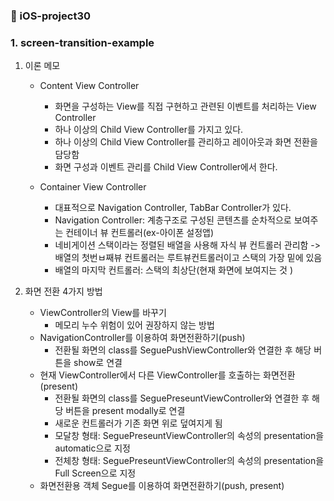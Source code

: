 ### 🍏 iOS-project30

### 1. screen-transition-example
1. 이론 메모
    - Content View Controller
        - 화면을 구성하는 View를 직접 구현하고 관련된 이벤트를 처리하는 View Controller
        - 하나 이상의 Child View Controller를 가지고 있다.
        - 하나 이상의 Child View Controller를 관리하고 레이아웃과 화면 전환을 담당함
        - 화면 구성과 이벤트 관리를 Child View Controller에서 한다.

    - Container View Controller
        - 대표적으로 Navigation Controller, TabBar Controller가 있다.
        - Navigation Controller: 계층구조로 구성된 콘텐츠를 순차적으로 보여주는 컨테이너 뷰 컨트롤러(ex-아이폰 설정앱)
        - 네비게이션 스택이라는 정렬된 배열을 사용해 자식 뷰 컨트롤러 관리함 -> 배열의 첫번ㅂ째뷰 컨트롤러는 루트뷰컨트롤러이고 스택의 가장 밑에 있음
        - 배열의 마지막 컨트롤러: 스택의 최상단(현재 화면에 보여지는 것 )

2. 화면 전환 4가지 방법
    - ViewController의 View를 바꾸기
        - 메모리 누수 위험이 있어 권장하지 않는 방법
    - NavigationController를 이용하여 화면전환하기(push)
        - 전환될 화면의 class를 SeguePushViewController와 연결한 후 해당 버튼을 show로 연결
    - 현재 ViewController에서 다른 ViewController를 호출하는 화면전환(present)
        - 전환될 화면의 class를 SeguePreseuntViewController와 연결한 후 해당 버튼을 present modally로 연결
        - 새로운 컨트롤러가 기존 화면 위로 덮여지게 됨
        - 모달창 형태: SeguePreseuntViewController의 속성의 presentation을 automatic으로 지정
        - 전체창 형태: SeguePreseuntViewController의 속성의 presentation을 Full Screen으로 지정
    - 화면전환용 객체 Segue를 이용하여 화면전환하기(push, present)
        


#
